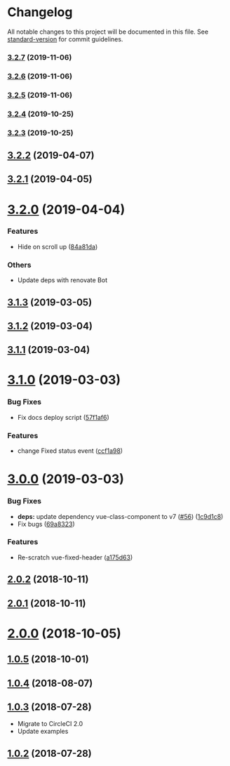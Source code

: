 # Changelog

All notable changes to this project will be documented in this file. See [standard-version](https://github.com/conventional-changelog/standard-version) for commit guidelines.

### [3.2.7](https://github.com/potato4d/vue-fixed-header/compare/v3.2.6...v3.2.7) (2019-11-06)

### [3.2.6](https://github.com/potato4d/vue-fixed-header/compare/v3.2.5...v3.2.6) (2019-11-06)

### [3.2.5](https://github.com/potato4d/vue-fixed-header/compare/v3.2.4...v3.2.5) (2019-11-06)

### [3.2.4](https://github.com/potato4d/vue-fixed-header/compare/v3.2.3...v3.2.4) (2019-10-25)

### [3.2.3](https://github.com/potato4d/vue-fixed-header/compare/v3.2.2...v3.2.3) (2019-10-25)

## [3.2.2](https://github.com/potato4d/vue-fixed-header/compare/v3.2.1...v3.2.2) (2019-04-07)



## [3.2.1](https://github.com/potato4d/vue-fixed-header/compare/v3.2.0...v3.2.1) (2019-04-05)



# [3.2.0](https://github.com/potato4d/vue-fixed-header/compare/v3.1.3...v3.2.0) (2019-04-04)

### Features

* Hide on scroll up ([84a81da](https://github.com/potato4d/vue-fixed-header/commit/84a81dabcad7b57bb225f00236cac7cd52e00deb))

### Others

* Update deps with renovate Bot

## [3.1.3](https://github.com/potato4d/vue-fixed-header/compare/v3.1.2...v3.1.3) (2019-03-05)



## [3.1.2](https://github.com/potato4d/vue-fixed-header/compare/v3.1.1...v3.1.2) (2019-03-04)



## [3.1.1](https://github.com/potato4d/vue-fixed-header/compare/v3.1.0...v3.1.1) (2019-03-04)



# [3.1.0](https://github.com/potato4d/vue-fixed-header/compare/v3.0.0...v3.1.0) (2019-03-03)


### Bug Fixes

* Fix docs deploy script ([57f1af6](https://github.com/potato4d/vue-fixed-header/commit/57f1af6))


### Features

* change Fixed status event ([ccf1a98](https://github.com/potato4d/vue-fixed-header/commit/ccf1a98))



# [3.0.0](https://github.com/potato4d/vue-fixed-header/compare/v2.0.2...v3.0.0) (2019-03-03)


### Bug Fixes

* **deps:** update dependency vue-class-component to v7 ([#56](https://github.com/potato4d/vue-fixed-header/issues/56)) ([1c9d1c8](https://github.com/potato4d/vue-fixed-header/commit/1c9d1c8))
* Fix bugs ([69a8323](https://github.com/potato4d/vue-fixed-header/commit/69a8323))


### Features

* Re-scratch vue-fixed-header ([a175d63](https://github.com/potato4d/vue-fixed-header/commit/a175d63))



<a name="2.0.2"></a>
## [2.0.2](https://github.com/potato4d/vue-fixed-header/compare/v2.0.1...v2.0.2) (2018-10-11)



<a name="2.0.1"></a>
## [2.0.1](https://github.com/potato4d/vue-fixed-header/compare/v2.0.0...v2.0.1) (2018-10-11)



<a name="2.0.0"></a>
# [2.0.0](https://github.com/potato4d/vue-fixed-header/compare/v1.0.5...v2.0.0) (2018-10-05)



<a name="1.0.5"></a>
## [1.0.5](https://github.com/potato4d/vue-fixed-header/compare/v1.0.4...v1.0.5) (2018-10-01)



<a name="1.0.4"></a>
## [1.0.4](https://github.com/potato4d/vue-fixed-header/compare/v1.0.3...v1.0.4) (2018-08-07)



<a name="1.0.3"></a>
## [1.0.3](https://github.com/potato4d/vue-fixed-header/compare/v1.0.2...v1.0.3) (2018-07-28)

- Migrate to CircleCI 2.0
- Update examples

<a name="1.0.2"></a>
## [1.0.2](https://github.com/potato4d/vue-fixed-header/compare/v0.1.0...v1.0.2) (2018-07-28)
